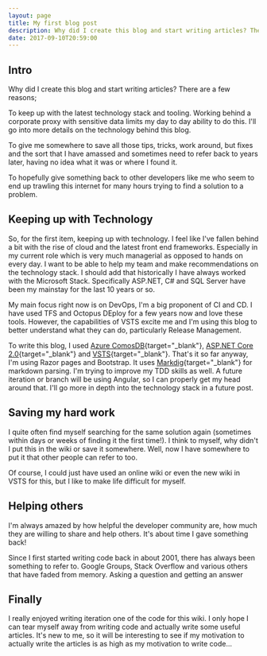 ```yaml
---
layout: page
title: My first blog post
description: Why did I create this blog and start writing articles? There are a few reasons; To keep up with the latest technology stack and tooling. Working behind a corporate proxy with sensitive data limits my day to day ability to do this. I'll go into more details on the technology behind this blog. To give me somewhere to save all those tips, tricks, work around, but fixes and the sort that I have amassed and sometimes need to refer back to years later, having no idea what it was or where I found it. To hopefully give something back to other developers like me who seem to end up trawling this internet for many hours trying to find a solution to a problem...
date: 2017-09-10T20:59:00
---
```


## Intro

Why did I create this blog and start writing articles? There are a few reasons;

To keep up with the latest technology stack and tooling. Working behind a corporate proxy with sensitive data limits my day to day ability to do this. I'll go into more details on the technology behind this blog.

To give me somewhere to save all those tips, tricks, work around, but fixes and the sort that I have amassed and sometimes need to refer back to years later, having no idea what it was or where I found it.

To hopefully give something back to other developers like me who seem to end up trawling this internet for many hours trying to find a solution to a problem.

## Keeping up with Technology

So, for the first item, keeping up with technology. I feel like I've fallen behind a bit with the rise of cloud and the latest front end frameworks. Especially in my current role which is very much managerial as opposed to hands on every day. I want to be able to help my team and make recommendations on the technology stack. I should add that historically I have always worked with the Microsoft Stack. Specifically ASP.NET, C# and SQL Server have been my mainstay for the last 10 years or so.

My main focus right now is on DevOps, I'm a big proponent of CI and CD. I have used TFS and Octopus DEploy for a few years now and love these tools. However, the capabilities of VSTS excite me and I'm using this blog to better understand what they can do, particularly Release Management.

To write this blog, I used [Azure ComosDB](https://docs.microsoft.com/en-us/azure/cosmos-db/){target=\"_blank\"}, [ASP.NET Core 2.0](https://blogs.msdn.microsoft.com/webdev/2017/08/14/announcing-asp-net-core-2-0/){target=\"_blank\"} and [VSTS](https://www.visualstudio.com/team-services/){target=\"_blank\"}. That's it so far anyway, I'm using Razor pages and Bootstrap. It uses [Markdig](https://github.com/lunet-io/markdig){target=\"_blank\"} for markdown parsing. I'm trying to improve my TDD skills as well. A future iteration or branch will be using Angular, so I can properly get my head around that. I'll go more in depth into the technology stack in a future post.

## Saving my hard work

I quite often find myself searching for the same solution again (sometimes within days or weeks of finding it the first time!). I think to myself, why didn't I put this in the wiki or save it somewhere. Well, now I have somewhere to put it that other people can refer to too.

Of course, I could just have used an online wiki or even the new wiki in VSTS for this, but I like to make life difficult for myself.

## Helping others

I'm always amazed by how helpful the developer community are, how much they are willing to share and help others. It's about time I gave something back!

Since I first started writing code back in about 2001, there has always been something to refer to. Google Groups, Stack Overflow and various others that have faded from memory. Asking a question and getting an answer

## Finally

I really enjoyed writing iteration one of the code for this wiki. I only hope I can tear myself away from writing code and actually write some useful articles. It's new to me, so it will be interesting to see if my motivation to actually write the articles is as high as my motivation to write code...
